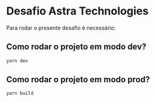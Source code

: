 # Desafio Astra Technologies

Para rodar o presente desafio é necessário:

## Como rodar o projeto em modo dev?

```sh
yarn dev
```

## Como rodar o projeto em modo prod?

```sh
yarn build
```
